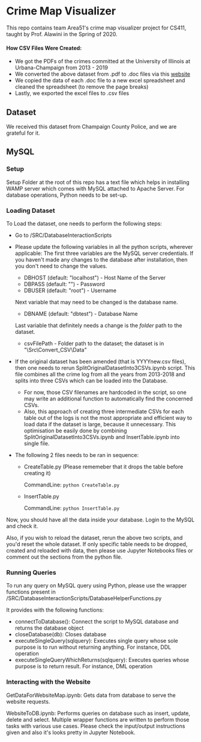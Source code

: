 # Crime Map Visualizer 

This repo contains team Area51's crime map visualizer project for CS411, taught by Prof. Alawini in the Spring of 2020. 

#### How CSV Files Were Created:

- We got the PDFs of the crimes committed at the University of Illinois at Urbana-Champaign from 2013 - 2019
- We converted the above dataset from .pdf to .doc files via this [website](pdf2doc.com)
- We copied the data of each .doc file to a new excel spreadsheet and cleaned the spreadsheet (to remove the page breaks)
- Lastly, we exported the excel files to .csv files

## Dataset

We received this dataset from Champaign County Police, and we are grateful for it.


## MySQL 


### Setup

Setup Folder at the root of this repo has a text file which helps in installing WAMP server which comes with MySQL attached to Apache Server. For database operations, Python needs to be set-up.

### Loading Dataset

To Load the dataset, one needs to perform the following steps:
- Go to /SRC/DatabaseInteractionScripts
- Please update the following variables in all the python scripts, wherever applicable:
    The first three variables are the MySQL server credentials. If you haven't made any changes to the database after installation, then you don't need to change the values.
    - DBHOST (default: "localhost") - Host Name of the Server
    - DBPASS (default: "") - Password
    - DBUSER (default: "root") - Username
    
    Next variable that may need to be changed is the database name.
    - DBNAME (default: "dbtest") - Database Name
    
    Last variable that definitely needs a change is the *folder* path to the dataset.
    - csvFilePath - Folder path to the dataset; the dataset is in "\Src\Convert_CSV\Data"
    
- If the original dataset has been amended (that is YYYYnew.csv files), then one needs to rerun SplitOriginalDatasetInto3CSVs.ipynb script. This file combines all the crime log from all the years from 2013-2018 and splits into three CSVs which can be loaded into the Database. 
    - For now, those CSV filenames are hardcoded in the script, so one may write an additional function to automatically find the concerned CSVs. 
    - Also, this approach of creating three intermediate CSVs for each table out of the logs is not the most appropriate and efficient way to load data if the dataset is large, because it unnecessary. This optimisation be easily done by combining SplitOriginalDatasetInto3CSVs.ipynb and InsertTable.ipynb into single file.
    
- The following 2 files needs to be ran in sequence:
    - CreateTable.py (Please rememeber that it drops the table before creating it)

        CommandLine: ```python CreateTable.py```

    - InsertTable.py

        CommandLine: ```python InsertTable.py```
    
Now, you should have all the data inside your database. Login to the MySQL and check it.

Also, if you wish to reload the dataset, rerun the above two scripts, and you'd reset the whole dataset. If only specific table needs to be dropped, created and reloaded with data, then please use Jupyter Notebooks files or comment out the sections from the python file.

### Running Queries

To run any query on MySQL query using Python, please use the wrapper functions present in /SRC/DatabaseInteractionScripts/DatabaseHelperFunctions.py

It provides with the following functions:
- connectToDatabase(): Connect the script to MySQL database and returns the database object
- closeDatabase(db): Closes database
- executeSingleQuery(sqlquery): Executes single query whose sole purpose is to run without returning anything. For instance, DDL operation
- executeSingleQueryWhichReturns(sqlquery): Executes queries whose purpose is to return result. For instance, DML operation

### Interacting with the Website

GetDataForWebsiteMap.ipynb: Gets data from database to serve the website requests.

WebsiteToDB.ipynb: Performs queries on database such as insert, update, delete and select. Multiple wrapper functions are written to perform those tasks with various use cases. Please check the input/output instructions given and also it's looks pretty in Jupyter Notebook.
    